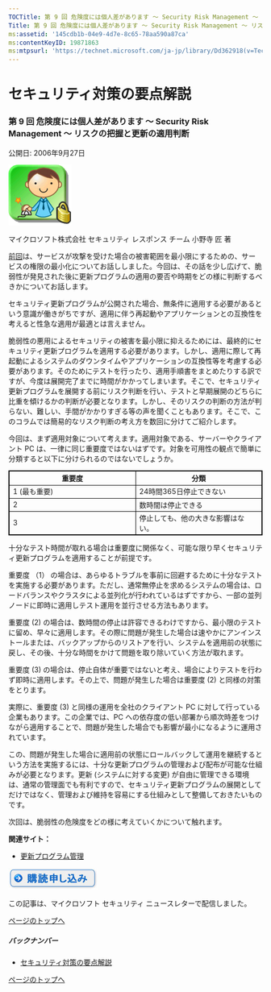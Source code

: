 ```yaml
---
TOCTitle: 第 9 回 危険度には個人差があります ～ Security Risk Management ～ リスクの把握と更新の適用判断
Title: 第 9 回 危険度には個人差があります ～ Security Risk Management ～ リスクの把握と更新の適用判断
ms:assetid: '145cdb1b-04e9-4d7e-8c65-78aa590a87ca'
ms:contentKeyID: 19871863
ms:mtpsurl: 'https://technet.microsoft.com/ja-jp/library/Dd362918(v=TechNet.10)'
---
```


セキュリティ対策の要点解説
==========================

### 第 9 回 危険度には個人差があります ～ Security Risk Management ～ リスクの把握と更新の適用判断

公開日: 2006年9月27日

![](images/Dd362918.SecPoint(ja-jp,TechNet.10).gif)

マイクロソフト株式会社
セキュリティ レスポンス チーム
小野寺 匠 著

[前回](https://technet.microsoft.com/ja-jp/library/8d709472-cfda-4fa0-aa4d-8118d90591fc(v=TechNet.10))は、サービスが攻撃を受けた場合の被害範囲を最小限にするための、サービスの権限の最小化についてお話ししました。今回は、その話を少し広げて、脆弱性が発見された後に更新プログラムの適用の要否や時期をどの様に判断するべきかについてお話します。

セキュリティ更新プログラムが公開された場合、無条件に適用する必要があるという意識が働きがちですが、適用に伴う再起動やアプリケーションとの互換性を考えると性急な適用が最適とは言えません。

脆弱性の悪用によるセキュリティの被害を最小限に抑えるためには、最終的にセキュリティ更新プログラムを適用する必要があります。しかし、適用に際して再起動によるシステムのダウンタイムやアプリケーションの互換性等を考慮する必要があります。そのためにテストを行ったり、適用手順書をまとめたりする訳ですが、今度は展開完了までに時間がかかってしまいます。そこで、セキュリティ更新プログラムを展開する前にリスク判断を行い、テストと早期展開のどちらに比重を傾けるかの判断が必要となります。しかし、そのリスクの判断の方法が判らない、難しい、手間がかかりすぎる等の声を聞くこともあります。そこで、このコラムでは簡易的なリスク判断の考え方を数回に分けてご紹介します。

今回は、まず適用対象について考えます。適用対象である、サーバーやクライアント PC は、一律に同じ重要度ではないはずです。対象を可用性の観点で簡単に分類すると以下に分けられるのではないでしょうか。

 
<table style="border:1px solid black;">
<colgroup>
<col width="50%" />
<col width="50%" />
</colgroup>
<thead>
<tr class="header">
<th style="border:1px solid black;" >重要度</th>
<th style="border:1px solid black;" >分類</th>
</tr>
</thead>
<tbody>
<tr class="odd">
<td style="border:1px solid black;">1 (最も重要)</td>
<td style="border:1px solid black;">24時間365日停止できない</td>
</tr>
<tr class="even">
<td style="border:1px solid black;">2</td>
<td style="border:1px solid black;">数時間は停止できる</td>
</tr>
<tr class="odd">
<td style="border:1px solid black;">3</td>
<td style="border:1px solid black;">停止しても、他の大きな影響はない。</td>
</tr>
</tbody>
</table>
  
十分なテスト時間が取れる場合は重要度に関係なく、可能な限り早くセキュリティ更新プログラムを適用することが前提です。
  
重要度 （1） の場合は、あらゆるトラブルを事前に回避するために十分なテストを実施する必要があります。ただし、通常無停止を求めるシステムの場合は、ロードバランスやクラスタによる並列化が行われているはずですから、一部の並列ノードに即時に適用しテスト運用を並行させる方法もあります。
  
重要度 (2) の場合は、数時間の停止は許容できるわけですから、最小限のテストに留め、早々に適用します。その際に問題が発生した場合は速やかにアンインストールまたは、バックアップからのリストアを行い、システムを適用前の状態に戻し、その後、十分な時間をかけて問題を取り除いていく方法が取れます。
  
重要度 (3) の場合は、停止自体が重要ではないと考え、場合によりテストを行わず即時に適用します。その上で、問題が発生した場合は重要度 (2) と同様の対策をとります。
  
実際に、重要度 (3) と同様の運用を全社のクライアント PC に対して行っている企業もあります。この企業では、PC への依存度の低い部署から順次時差をつけながら適用することで、問題が発生した場合でも影響が最小になるように運用されています。
  
この、問題が発生した場合に適用前の状態にロールバックして運用を継続するという方法を実施するには、十分な更新プログラムの管理および配布が可能な仕組みが必要となります。更新 (システムに対する変更) が自由に管理できる環境は、通常の管理面でも有利ですので、セキュリティ更新プログラムの展開としてだけではなく、管理および維持を容易にする仕組みとして整備しておきたいものです。
  
次回は、脆弱性の危険度をどの様に考えていくかについて触れます。
  
**関連サイト：**
  
-   [更新プログラム管理](http://technet.microsoft.com/ja-jp/updatemanagement/default.aspx)
  
[![](images/Dd362918.btn_reg_today(ja-jp,TechNet.10).jpg)](https://technet.microsoft.com/ja-jp/library/d2607610-3137-420b-9bbf-2552bec68922(v=TechNet.10))
  
この記事は、マイクロソフト セキュリティ ニュースレターで配信しました。
  
[](#mainsection)[ページのトップへ](#mainsection)
  
##### バックナンバー
  
-   [セキュリティ対策の要点解説](https://technet.microsoft.com/ja-jp/library/f301b3b4-fdcc-43f8-846e-135538db4edf(v=TechNet.10))
  
[](#mainsection)[ページのトップへ](#mainsection)
